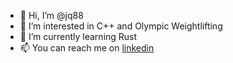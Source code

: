 - 👋 Hi, I’m @jq88
- 👀 I’m interested in C++ and Olympic Weightlifting
- 🌱 I’m currently learning Rust
- 📫 You can reach me on [linkedin](https://www.linkedin.com/in/james-quinn-18409157/)
